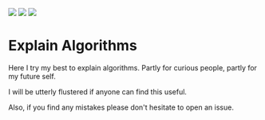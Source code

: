[//]: # (BADGES SECTION)

![](https://github.com/yshui/explain-algorithms/workflows/CI/badge.svg)
![](https://github.com/yshui/explain-algorithms/workflows/GH-Pages%20Status/badge.svg)
[![](https://img.shields.io/badge/Get%20Explanations-link-blue)](https://explain.yshui.dev/)

[//]: # (END OF BADGES SECTION)

# Explain Algorithms

Here I try my best to explain algorithms. Partly for curious people, partly for my future self.

I will be utterly flustered if anyone can find this useful.

Also, if you find any mistakes please don't hesitate to open an issue.
